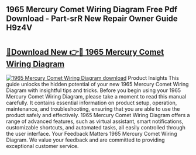 ## 1965 Mercury Comet Wiring Diagram Free Pdf Download - Part-srR New Repair Owner Guide H9z4V

# <h2><a href="http://dfies81.blite.top/?on=1965+Mercury+Comet+Wiring+Diagram">🔗Download New 👉🔴 1965 Mercury Comet Wiring Diagram</a></h2>

[![1965 Mercury Comet Wiring Diagram download](https://i.imgur.com/lujVjoI.png)](http://dfies81.blite.top/?on=1965+Mercury+Comet+Wiring+Diagram)
Product Insights This guide unlocks the hidden potential of your new 1965 Mercury Comet Wiring Diagram with insightful tips and tricks. Before you begin using your 1965 Mercury Comet Wiring Diagram, please take a moment to read this manual carefully. It contains essential information on product setup, operation, maintenance, and troubleshooting, ensuring that you are able to use the product safely and effectively. 1965 Mercury Comet Wiring Diagram offers a range of advanced features, such as virtual assistant, smart notifications, customizable shortcuts, and automated tasks, all easily controlled through the user interface. Your Feedback Matters 1965 Mercury Comet Wiring Diagram. We value your feedback and are committed to providing exceptional customer service.
